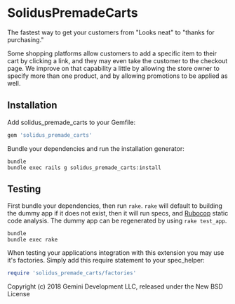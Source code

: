 SolidusPremadeCarts
===================

The fastest way to get your customers from "Looks neat" to "thanks for purchasing."

Some shopping platforms allow customers to add a specific item to their cart by
clicking a link, and they may even take the customer to the checkout page. We
improve on that capability a little by allowing the store owner to specify more
than one product, and by allowing promotions to be applied as well.

Installation
------------

Add solidus_premade_carts to your Gemfile:

```ruby
gem 'solidus_premade_carts'
```

Bundle your dependencies and run the installation generator:

```shell
bundle
bundle exec rails g solidus_premade_carts:install
```

Testing
-------

First bundle your dependencies, then run `rake`. `rake` will default to building the dummy app if it does not exist, then it will run specs, and [Rubocop](https://github.com/bbatsov/rubocop) static code analysis. The dummy app can be regenerated by using `rake test_app`.

```shell
bundle
bundle exec rake
```

When testing your applications integration with this extension you may use it's factories.
Simply add this require statement to your spec_helper:

```ruby
require 'solidus_premade_carts/factories'
```

Copyright (c) 2018 Gemini Development LLC, released under the New BSD License
